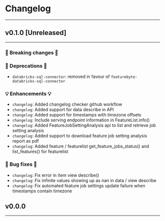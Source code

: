 # Changelog

---

## v0.1.0 [Unreleased]

---

### 🛑 Breaking changes 🛑


### 🚩 Deprecations 🚩

+ `databricks-sql-connector`: removed in favour of `featurebyte-databricks-sql-connector`

### 💡 Enhancements 💡

+ `changelog`: Added changelog checker github workflow
+ `changelog`: Added support for data describe in API
+ `changelog`: Added support for timestamps with timezone offsets
+ `changelog`: Include serving endpoint information in FeatureList.info()
+ `changelog`: Added FeatureJobSettingAnalysis api to list and retrieve job setting analysis
+ `changelog`: Added support to download feature job setting analysis report as pdf
+ `changelog`: Added feature / featurelist get_feature_jobs_status() and list_features() for featurelist

### 🧰 Bug fixes 🧰

+ `changelog`: Fix error in item view describe()
+ `changelog`: Fix infinite values showing up as nan in data / view describe
+ `changelog`: Fix automated feature job settings update failure when timestamps contain timezone

## v0.0.0

---
